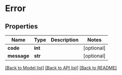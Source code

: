 # Error

## Properties

| Name        | Type    | Description | Notes      |
| ----------- | ------- | ----------- | ---------- |
| **code**    | **int** |             | [optional] |
| **message** | **str** |             | [optional] |

[[Back to Model list]](../README.md#documentation-for-models) [[Back to API list]](../README.md#documentation-for-api-endpoints) [[Back to README]](../README.md)
